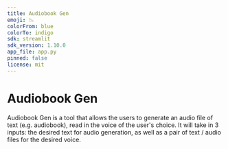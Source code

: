 ```yaml
---
title: Audiobook Gen
emoji: 📉 
colorFrom: blue
colorTo: indigo
sdk: streamlit
sdk_version: 1.10.0
app_file: app.py
pinned: false
license: mit
---
```


Audiobook Gen
=============

Audiobook Gen is a tool that allows the users to generate an audio file of text (e.g. audiobook), read in the voice of the user's choice. It will take in 3 inputs: the desired text for audio generation, as well as a pair of text / audio files for the desired voice.